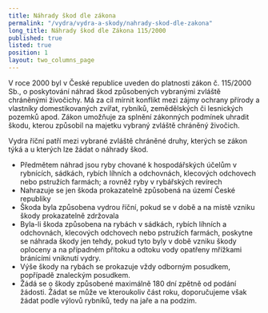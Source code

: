 ```yaml
---
title: Náhrady škod dle zákona
permalink: "/vydra/vydra-a-skody/nahrady-skod-dle-zakona"
long_title: Náhrady škod dle Zákona 115/2000
published: true
listed: true
position: 1
layout: two_columns_page
---
```

V roce 2000 byl v České republice uveden do platnosti zákon č. 115/2000
Sb., o poskytování náhrad škod způsobených vybranými zvláště chráněnými
živočichy. Má za cíl mírnit konflikt mezi zájmy ochrany přírody a
vlastníky domestikovaných zvířat, rybníků, zemědělských či lesnických
pozemků apod. Zákon umožňuje za splnění zákonných podmínek uhradit
škodu, kterou způsobil na majetku vybraný zvláště chráněný živočich.

Vydra říční patří mezi vybrané zvláště chráněné druhy, kterých se zákon
týká a u kterých lze žádat o náhrady škod.



* Předmětem náhrad jsou ryby chované k hospodářských účelům v rybnících,
  sádkách, rybích líhních a odchovnách, klecových odchovech nebo
  pstružích farmách; a rovněž ryby v rybářských revírech
* Nahrazuje se jen škoda prokazatelně způsobená na území České republiky
* Škoda byla způsobena vydrou říční, pokud se v době a na místě vzniku
  škody prokazatelně zdržovala
* Byla-li škoda způsobena na rybách v sádkách, rybích líhních a
  odchovnách, klecových odchovech nebo pstružích farmách, poskytne se
  náhrada škody jen tehdy, pokud tyto byly v době vzniku škody oploceny
  a na případném přítoku a odtoku vody opatřeny mřížkami bránícími
  vniknutí vydry.
* Výše škody na rybách se prokazuje vždy odborným posudkem, popřípadě
  znaleckým posudkem.
* Žádá se o škody způsobené maximálně 180 dní zpětně od podání žádosti.
  Žádat se může ve kteroukoliv část roku, doporučujeme však žádat podle
  výlovů rybníků, tedy na jaře a na podzim.
